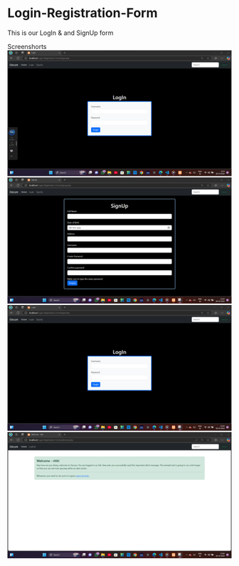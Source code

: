 # Login-Registration-Form
This is our LogIn & and SignUp form


Screenshorts
![](partials/1.png)
![](partials/2.png)
![](partials/3.png)
![](partials/4.png)